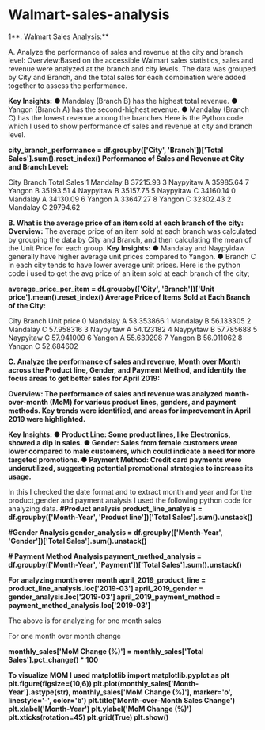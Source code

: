 # Walmart-sales-analysis

1**. Walmart Sales Analysis:**

A. Analyze the performance of sales and revenue at the city and branch level:
Overview:Based on the accessible Walmart sales statistics, sales and revenue were analyzed
at the branch and city levels. The data was grouped by City and Branch, and the total sales for
each combination were added together to assess the performance.

**Key Insights:**
● Mandalay (Branch B) has the highest total revenue.
● Yangon (Branch A) has the second-highest revenue.
● Mandalay (Branch C) has the lowest revenue among the branches
Here is the Python code which I used to show performance of sales and revenue at city
and branch level.

**city_branch_performance = df.groupby(['City', 'Branch'])['Total Sales'].sum().reset_index()
Performance of Sales and Revenue at City and Branch Level:**

City Branch Total Sales
1 Mandalay B 37215.93
3 Naypyitaw A 35985.64
7 Yangon B 35193.51
4 Naypyitaw B 35157.75
5 Naypyitaw C 34160.14
0 Mandalay A 34130.09
6 Yangon A 33647.27
8 Yangon C 32302.43
2 Mandalay C 29794.62

**B. What is the average price of an item sold at each branch of the city:**
**Overview:** The average price of an item sold at each branch was calculated by grouping the
data by City and Branch, and then calculating the mean of the Unit Price for each group.
**Key Insights:**
● Mandalay and Naypyidaw generally have higher average unit prices compared to
Yangon.
● Branch C in each city tends to have lower average unit prices.
Here is the python code i used to get the avg price of an item sold at each branch of the
city;

**average_price_per_item = df.groupby(['City', 'Branch'])['Unit price'].mean().reset_index()
Average Price of Items Sold at Each Branch of the City:**

City Branch Unit price
0 Mandalay A 53.353866
1 Mandalay B 56.133305
2 Mandalay C 57.958316
3 Naypyitaw A 54.123182
4 Naypyitaw B 57.785688
5 Naypyitaw C 57.941009
6 Yangon A 55.639298
7 Yangon B 56.011062
8 Yangon C 52.684602

**C. Analyze the performance of sales and revenue, Month over Month across the Product
line, Gender, and Payment Method, and identify the focus areas to get better sales for
April 2019:**

**Overview: The performance of sales and revenue was analyzed month-over-month (MoM) for
various product lines, genders, and payment methods. Key trends were identified, and areas for
improvement in April 2019 were highlighted.**

**Key Insights:
● Product Line: Some product lines, like Electronics, showed a dip in sales.
● Gender: Sales from female customers were lower compared to male customers, which
could indicate a need for more targeted promotions.
● Payment Method: Credit card payments were underutilized, suggesting potential
promotional strategies to increase its usage.**

In this I checked the date format and to extract month and year and for the product,gender and
payment analysis I used the following python code for analyzing data.
**#Product analysis
product_line_analysis = df.groupby(['Month-Year', 'Product line'])['Total Sales'].sum().unstack()**

**#Gender Analysis
gender_analysis = df.groupby(['Month-Year', 'Gender'])['Total Sales'].sum().unstack()**

**# Payment Method Analysis
payment_method_analysis = df.groupby(['Month-Year', 'Payment'])['Total Sales'].sum().unstack()**

**For analyzing month over month
april_2019_product_line = product_line_analysis.loc['2019-03']
april_2019_gender = gender_analysis.loc['2019-03']
april_2019_payment_method = payment_method_analysis.loc['2019-03']**

The above is for analyzing for one month sales

For one month over month change

**monthly_sales['MoM Change (%)'] = monthly_sales['Total Sales'].pct_change() * 100**

**To visualize MOM I used matplotlib**
**import matplotlib.pyplot as plt
plt.figure(figsize=(10,6))
plt.plot(monthly_sales['Month-Year'].astype(str), monthly_sales['MoM Change (%)'], marker='o',
linestyle='-', color='b')
plt.title('Month-over-Month Sales Change') plt.xlabel('Month-Year') plt.ylabel('MoM Change (%)')
plt.xticks(rotation=45) plt.grid(True) plt.show()**


